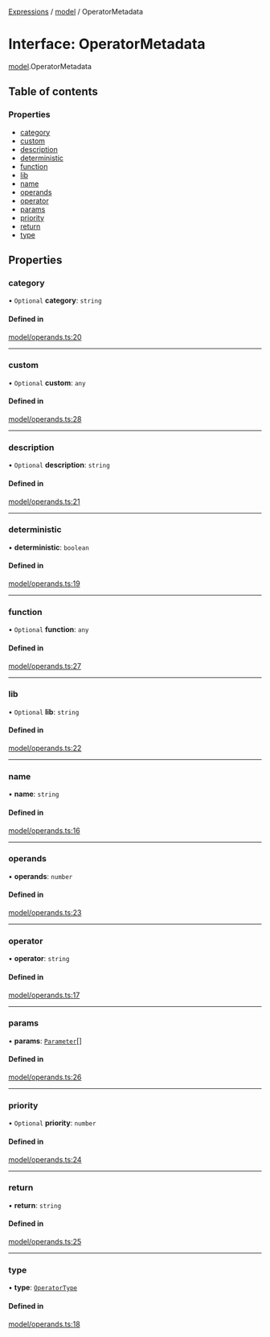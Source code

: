 [Expressions](../README.md) / [model](../modules/model.md) / OperatorMetadata

# Interface: OperatorMetadata

[model](../modules/model.md).OperatorMetadata

## Table of contents

### Properties

- [category](model.OperatorMetadata.md#category)
- [custom](model.OperatorMetadata.md#custom)
- [description](model.OperatorMetadata.md#description)
- [deterministic](model.OperatorMetadata.md#deterministic)
- [function](model.OperatorMetadata.md#function)
- [lib](model.OperatorMetadata.md#lib)
- [name](model.OperatorMetadata.md#name)
- [operands](model.OperatorMetadata.md#operands)
- [operator](model.OperatorMetadata.md#operator)
- [params](model.OperatorMetadata.md#params)
- [priority](model.OperatorMetadata.md#priority)
- [return](model.OperatorMetadata.md#return)
- [type](model.OperatorMetadata.md#type)

## Properties

### category

• `Optional` **category**: `string`

#### Defined in

[model/operands.ts:20](https://github.com/FlavioLionelRita/js-expressions/blob/46de85e/src/lib/model/operands.ts#L20)

___

### custom

• `Optional` **custom**: `any`

#### Defined in

[model/operands.ts:28](https://github.com/FlavioLionelRita/js-expressions/blob/46de85e/src/lib/model/operands.ts#L28)

___

### description

• `Optional` **description**: `string`

#### Defined in

[model/operands.ts:21](https://github.com/FlavioLionelRita/js-expressions/blob/46de85e/src/lib/model/operands.ts#L21)

___

### deterministic

• **deterministic**: `boolean`

#### Defined in

[model/operands.ts:19](https://github.com/FlavioLionelRita/js-expressions/blob/46de85e/src/lib/model/operands.ts#L19)

___

### function

• `Optional` **function**: `any`

#### Defined in

[model/operands.ts:27](https://github.com/FlavioLionelRita/js-expressions/blob/46de85e/src/lib/model/operands.ts#L27)

___

### lib

• `Optional` **lib**: `string`

#### Defined in

[model/operands.ts:22](https://github.com/FlavioLionelRita/js-expressions/blob/46de85e/src/lib/model/operands.ts#L22)

___

### name

• **name**: `string`

#### Defined in

[model/operands.ts:16](https://github.com/FlavioLionelRita/js-expressions/blob/46de85e/src/lib/model/operands.ts#L16)

___

### operands

• **operands**: `number`

#### Defined in

[model/operands.ts:23](https://github.com/FlavioLionelRita/js-expressions/blob/46de85e/src/lib/model/operands.ts#L23)

___

### operator

• **operator**: `string`

#### Defined in

[model/operands.ts:17](https://github.com/FlavioLionelRita/js-expressions/blob/46de85e/src/lib/model/operands.ts#L17)

___

### params

• **params**: [`Parameter`](model.Parameter.md)[]

#### Defined in

[model/operands.ts:26](https://github.com/FlavioLionelRita/js-expressions/blob/46de85e/src/lib/model/operands.ts#L26)

___

### priority

• `Optional` **priority**: `number`

#### Defined in

[model/operands.ts:24](https://github.com/FlavioLionelRita/js-expressions/blob/46de85e/src/lib/model/operands.ts#L24)

___

### return

• **return**: `string`

#### Defined in

[model/operands.ts:25](https://github.com/FlavioLionelRita/js-expressions/blob/46de85e/src/lib/model/operands.ts#L25)

___

### type

• **type**: [`OperatorType`](../enums/model.OperatorType.md)

#### Defined in

[model/operands.ts:18](https://github.com/FlavioLionelRita/js-expressions/blob/46de85e/src/lib/model/operands.ts#L18)
